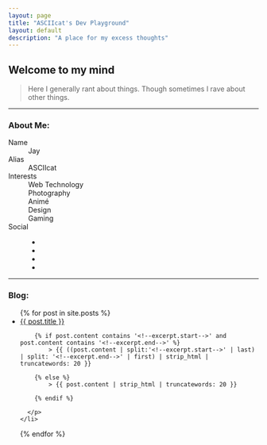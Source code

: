 ```yaml
---
layout: page
title: "ASCIIcat's Dev Playground"
layout: default
description: "A place for my excess thoughts"
---
```

## [](#header-2) Welcome to my mind

> Here I generally rant about things.
> Though sometimes I rave about other things.

* * *

### [](#header-3) About Me:

<dl>
<dt>Name</dt>
<dd>Jay</dd>
<dt>Alias</dt>
<dd>ASCIIcat</dd>
<dt>Interests</dt>
<dd>Web Technology</dd>
<dd>Photography</dd>
<dd>Animé</dd>
<dd>Design</dd>
<dd>Gaming</dd>
<dt>Social</dt>
<dd>
  <ul>
    <li><a href="http://asciicatdesigns.deviantart.com/"><i class="fa fa-deviantart fa-2x" aria-hidden="true"></i></a></li>
    <li><a href="https://github.com/asciicat"><i class="fa fa-github fa-2x" aria-hidden="true"></i></a></li>
    <li><a href="https://twitter.com/ASCIIcat_Jay"><i class="fa fa-twitter fa-2x" aria-hidden="true"></i></a></li>
    <li><a href="https://www.instagram.com/asciicatdesigns/"><i class="fa fa-instagram fa-2x" aria-hidden="true"></i></a></li>
  </ul>
</dd>
</dl>

* * *

### [](#header-3) Blog:
<ul>
  {% for post in site.posts %}
    <li>
      <a href="{{ post.url }}">{{ post.title }}</a>
      <p class="post-excerpt">

        {% if post.content contains '<!--excerpt.start-->' and post.content contains '<!--excerpt.end-->' %}
        	> {{ ((post.content | split:'<!--excerpt.start-->' | last) | split: '<!--excerpt.end-->' | first) | strip_html | truncatewords: 20 }}

        {% else %}
        	> {{ post.content | strip_html | truncatewords: 20 }}

        {% endif %}

      </p>
    </li>
  {% endfor %}
</ul>
